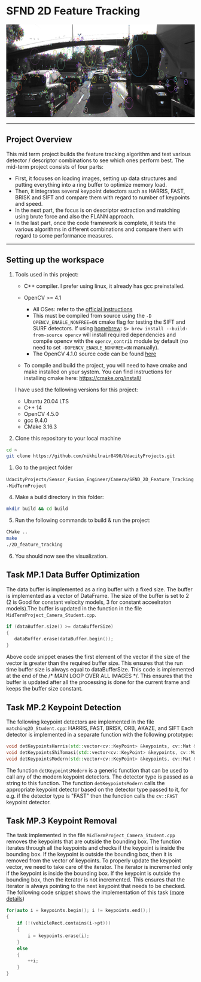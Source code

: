 # SFND 2D Feature Tracking

<img src="images/keypoints.png" width="820" height="248" />

---
## **Project Overview**
This mid term project builds the feature tracking algorithm and test various detector / descriptor combinations to see which ones perform best. The mid-term project consists of four parts:

* First, it focuses on loading images, setting up data structures and putting everything into a ring buffer to optimize memory load. 
* Then, it integrates several keypoint detectors such as HARRIS, FAST, BRISK and SIFT and compare them with regard to number of keypoints and speed. 
* In the next part, the focus is on descriptor extraction and matching using brute force and also the FLANN approach. 
* In the last part, once the code framework is complete, it tests the various algorithms in different combinations and compare them with regard to some performance measures.

---
## Setting up the workspace

1. Tools used in this project:

    - C++ compiler. I prefer using linux, it already has gcc preinstalled.
    
    - OpenCV >= 4.1
      * All OSes: refer to the [official instructions](https://docs.opencv.org/master/df/d65/tutorial_table_of_content_introduction.html)
      * This must be compiled from source using the `-D OPENCV_ENABLE_NONFREE=ON` cmake flag for testing the SIFT and SURF detectors. If using [homebrew](https://brew.sh/): `$> brew install --build-from-source opencv` will install required dependencies and compile opencv with the `opencv_contrib` module by default (no need to set `-DOPENCV_ENABLE_NONFREE=ON` manually). 
      * The OpenCV 4.1.0 source code can be found [here](https://github.com/opencv/opencv/tree/4.1.0)
    
    - To compile and build the project, you will need to have cmake and make installed on your system. You can find instructions for installing cmake here: https://cmake.org/install/
    
    I have used the following versions for this project:  
    - Ubuntu 20.04 LTS
    - C++ 14
    - OpenCV 4.5.0
    - gcc 9.4.0
    - CMake 3.16.3


2. Clone this repository to your local machine
```bash
cd ~  
git clone https://github.com/nikhilnair8490/UdacityProjects.git
```
1. Go to the project folder

`UdacityProjects/Sensor_Fusion_Engineer/Camera/SFND_2D_Feature_Tracking-MidTermProject`

4. Make a build directory in this folder: 
```bash
mkdir build && cd build
```
5. Run the following commands to build & run the project:
 ```bash
CMake ..
make
./2D_feature_tracking
```
6. You should now see the visualization.

## Task MP.1 Data Buffer Optimization
The data buffer is implemented as a ring buffer with a fixed size. The buffer is implemented as a vector of DataFrame. The size of the buffer is set to 2 (2 is Good for constant velocity models, 3 for constant acceelraton models).The buffer is updated in the function in the file `MidTermProject_Camera_Student.cpp`.

```cpp
if (dataBuffer.size() >= dataBufferSize)
{
   dataBuffer.erase(dataBuffer.begin());
}
```
Above code snippet erases the first element of the vector if the size of the vector is greater than the required buffer size. This ensures that the run time buffer size is always equal to dataBufferSize. This code is implemented at the end of the  /* MAIN LOOP OVER ALL IMAGES */. This ensures that the buffer is updated after all the processing is done for the current frame and keeps the buffer size constant.

## Task MP.2 Keypoint Detection
The following keypoint detectors are implemented in the file `matching2D_Student.cpp`: HARRIS, FAST, BRISK, ORB, AKAZE, and SIFT
Each detector is implemented in a separate function with the following prototype:
```cpp
void detKeypointsHarris(std::vector<cv::KeyPoint> &keypoints, cv::Mat &img, bool bVis=false);
void detKeypointsShiTomasi(std::vector<cv::KeyPoint> &keypoints, cv::Mat &img, bool bVis=false);
void detKeypointsModern(std::vector<cv::KeyPoint> &keypoints, cv::Mat &img, std::string detectorType, bool bVis=false);
```
The function `detKeypointsModern` is a generic function that can be used to call any of the modern keypoint detectors. The detector type is passed as a string to this function. The function `detKeypointsModern` calls the appropriate keypoint detector based on the detector type passed to it, for e.g. if the detector type is "FAST" then the function calls the `cv::FAST` keypoint detector.

## Task MP.3 Keypoint Removal
The task implemented in the file `MidTermProject_Camera_Student.cpp` removes the keypoints that are outside the bounding box. The function iterates through all the keypoints and checks if the keypoint is inside the bounding box. If the keypoint is outside the bounding box, then it is removed from the vector of keypoints. To properly update the keypoint vector, we need to take care of the iterator. The iterator is incremented only if the keypoint is inside the bounding box. If the keypoint is outside the bounding box, then the iterator is not incremented. This ensures that the iterator is always pointing to the next keypoint that needs to be checked. The following code snippet shows the implementation of this task ([more details](https://stackoverflow.com/questions/8628951/remove-elements-of-a-vector-inside-the-loop))
```cpp
for(auto i = keypoints.begin(); i != keypoints.end();)
{
    if (!(vehicleRect.contains(i->pt)))
    {
        i = keypoints.erase(i);
    }
    else
    {
        ++i;
    }
}
```


